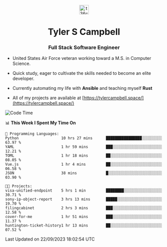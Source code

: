 <p align="center">
<a href="https://www.linkedin.com/in/t36campbell" target="blank"><img align="center" src="https://ik.imagekit.io/t36campbell/Portfolio/linkedin.png.original_m8bbGgPh6.png" alt="t36campbell" height="30" width="30" /></a>
</p>
<h1 align="center">Tyler S Campbell</h1>
<h3 align="center">Full Stack Software Engineer</h3>

* United States Air Force veteran working toward a M.S. in Computer Science.

* Quick study, eager to cultivate the skills needed to become an elite developer.

* Currently automating my life with **Ansible** and teaching myself **Rust**

* All of my projects are available at [https://tylercampbell.space/](https://tylercampbell.space/)

<!--START_SECTION:waka-->
![Code Time](http://img.shields.io/badge/Code%20Time-2%2C834%20hrs%2032%20mins-blue)

📊 **This Week I Spent My Time On** 

```text
💬 Programming Languages: 
Python                   10 hrs 27 mins      ████████████████░░░░░░░░░   63.97 % 
YAML                     1 hr 59 mins        ███░░░░░░░░░░░░░░░░░░░░░░   12.21 % 
TOML                     1 hr 18 mins        ██░░░░░░░░░░░░░░░░░░░░░░░   08.05 % 
Vue.js                   1 hr 4 mins         ██░░░░░░░░░░░░░░░░░░░░░░░   06.58 % 
JSON                     38 mins             █░░░░░░░░░░░░░░░░░░░░░░░░   03.90 % 

🐱‍💻 Projects: 
visa-unified-endpoint    5 hrs 1 min         ████████░░░░░░░░░░░░░░░░░   30.71 % 
sony-ip-object-report    3 hrs 13 mins       █████░░░░░░░░░░░░░░░░░░░░   19.70 % 
filingcabinet            2 hrs 3 mins        ███░░░░░░░░░░░░░░░░░░░░░░   12.58 % 
cover-for-me             1 hr 51 mins        ███░░░░░░░░░░░░░░░░░░░░░░   11.37 % 
huntington-ticket-history1 hr 13 mins        ██░░░░░░░░░░░░░░░░░░░░░░░   07.52 % 
```


 Last Updated on 22/09/2023 18:02:54 UTC
<!--END_SECTION:waka-->
